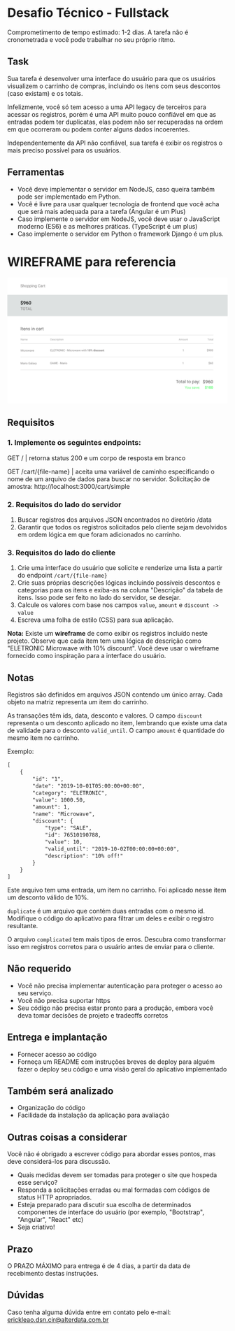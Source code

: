 # Desafio Técnico - Fullstack
Comprometimento de tempo estimado: 1-2 dias. A tarefa não é cronometrada e você pode trabalhar no seu próprio ritmo.

## Task
Sua tarefa é desenvolver uma interface do usuário para que os usuários visualizem o carrinho de compras, incluindo os itens com seus descontos (caso existam) e os totais.

Infelizmente, você só tem acesso a uma API legacy de terceiros para acessar os registros, porém é uma API muito pouco confiável em que as entradas podem ter duplicatas, elas podem não ser recuperadas na ordem em que ocorreram ou podem conter alguns dados incoerentes.

Independentemente da API não confiável, sua tarefa é exibir os registros o mais preciso possível para os usuários.

## Ferramentas
* Você deve implementar o servidor em NodeJS, caso queira também pode ser implementado em Python.
* Você é livre para usar qualquer tecnologia de frontend que você acha que será mais adequada para a tarefa (Angular é um Plus)
* Caso implemente o servidor em NodeJS, você deve usar o JavaScript moderno (ES6) e as melhores práticas. (TypeScript é um plus)
* Caso implemente o servidor em Python o framework Django é um plus.

# WIREFRAME para referencia
![alt text](https://raw.githubusercontent.com/erickponce/fullstack-challenge/master/wireframe.png)

## Requisitos

### 1. Implemente os seguintes endpoints:

GET / | retorna status 200 e um corpo de resposta em branco

GET /cart/{file-name} | aceita uma variável de caminho especificando o nome de um arquivo de dados para buscar no servidor. Solicitação de amostra: http://localhost:3000/cart/simple

### 2. Requisitos do lado do servidor

1. Buscar registros dos arquivos JSON encontrados no diretório /data
2. Garantir que todos os registros solicitados pelo cliente sejam devolvidos em ordem lógica em que foram adicionados no carrinho.

### 3. Requisitos do lado do cliente

1. Crie uma interface do usuário que solicite e renderize uma lista a partir do endpoint `/cart/{file-name}`
2. Crie suas próprias descrições lógicas incluindo possíveis descontos e categorias para os itens e exiba-as na coluna "Descrição" da tabela de itens. Isso pode ser feito no lado do servidor, se desejar.
3. Calcule os valores com base nos campos `value`, `amount` e `discount -> value`
4. Escreva uma folha de estilo (CSS) para sua aplicação.

**Nota:** Existe um **wireframe** de como exibir os registros incluído neste projeto. Observe que cada item tem uma lógica de descrição como "ELETRONIC Microwave with 10% discount". Você deve usar o wireframe fornecido como inspiração para a interface do usuário.

## Notas

Registros são definidos em arquivos JSON contendo um único array. Cada objeto na matriz representa um item do carrinho.

As transações têm ids, data, desconto e valores. O campo `discount` representa o um desconto aplicado no item, lembrando que existe uma data de validade para o desconto `valid_until`.
O campo `amount` é quantidade do mesmo item no carrinho.

Exemplo:

```
[
    {
        "id": "1",
        "date": "2019-10-01T05:00:00+00:00",
        "category": "ELETRONIC",
        "value": 1000.50,
        "amount": 1,
        "name": "Microwave",
        "discount": {
            "type": "SALE",
            "id": 76510190788,
            "value": 10,
            "valid_until": "2019-10-02T00:00:00+00:00",
            "description": "10% off!"
        }
    }
]
```

Este arquivo tem uma entrada, um item no carrinho. Foi aplicado nesse item um desconto válido de 10%.

`duplicate` é um arquivo que contém duas entradas com o mesmo id. Modifique o código do aplicativo para filtrar um deles e exibir o registro resultante.

O arquivo `complicated` tem mais tipos de erros. Descubra como transformar isso em registros corretos para o usuário antes de enviar para o cliente.

## Não requerido
* Você não precisa implementar autenticação para proteger o acesso ao seu serviço.
* Você não precisa suportar https
* Seu código não precisa estar pronto para a produção, embora você deva tomar decisões de projeto e tradeoffs corretos

## Entrega e implantação
* Fornecer acesso ao código
* Forneça um README com instruções breves de deploy para alguém fazer o deploy seu código e uma visão geral do aplicativo implementado

## Também será analizado
* Organização do código
* Facilidade da instalação da aplicação para avaliação

## Outras coisas a considerar
Você não é obrigado a escrever código para abordar esses pontos, mas deve considerá-los para discussão.

* Quais medidas devem ser tomadas para proteger o site que hospeda esse serviço?
* Responda a solicitações erradas ou mal formadas com códigos de status HTTP apropriados.
* Esteja preparado para discutir sua escolha de determinados componentes de interface do usuário (por exemplo, "Bootstrap", "Angular", "React" etc)
* Seja criativo!

## Prazo
O PRAZO MÁXIMO para entrega é de 4 dias, a partir da data de recebimento destas instruções.

## Dúvidas
Caso tenha alguma dúvida entre em contato pelo e-mail: erickleao.dsn.cir@alterdata.com.br
